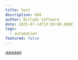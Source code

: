 ```yaml
---
title: test
description: ddd
author: Bitlads Software
date: 2025-07-14T13:59:00.000Z
tags:
  - automation
featured: false
---
```

dddddd
